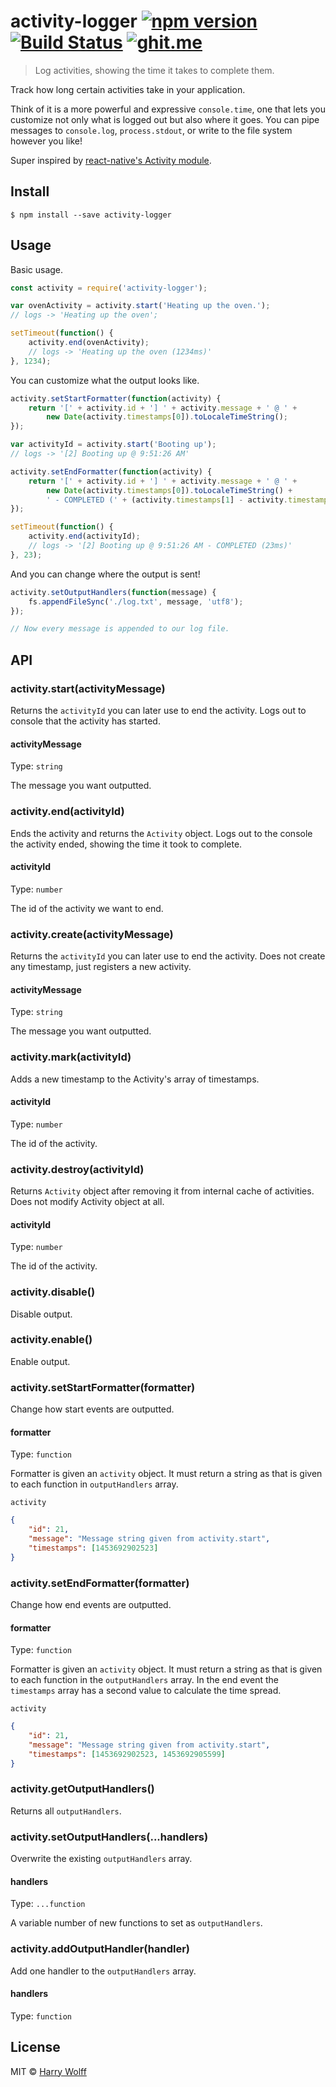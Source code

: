 # activity-logger [![npm version](https://badge.fury.io/js/activity-logger.svg)](http://badge.fury.io/js/activity-logger) [![Build Status](https://travis-ci.org/hswolff/activity-logger.svg?branch=master)](https://travis-ci.org/hswolff/activity-logger) [![ghit.me](https://ghit.me/badge.svg?repo=hswolff/activity-logger)](https://ghit.me/repo/hswolff/activity-logger)


> Log activities, showing the time it takes to complete them.

Track how long certain activities take in your application.

Think of it is a more powerful and expressive `console.time`, one that lets you customize not only what is logged out but also where it goes. You can pipe messages to `console.log`, `process.stdout`, or write to the file system however you like!

Super inspired by [react-native's Activity module](https://github.com/facebook/react-native/blob/master/packager/react-packager/src/Activity/index.js).

## Install

```
$ npm install --save activity-logger
```


## Usage

Basic usage.

```js
const activity = require('activity-logger');

var ovenActivity = activity.start('Heating up the oven.');
// logs -> 'Heating up the oven';

setTimeout(function() {
	activity.end(ovenActivity);
	// logs -> 'Heating up the oven (1234ms)'
}, 1234);
```

You can customize what the output looks like.

```js
activity.setStartFormatter(function(activity) {
	return '[' + activity.id + '] ' + activity.message + ' @ ' +
		new Date(activity.timestamps[0]).toLocaleTimeString();
});

var activityId = activity.start('Booting up');
// logs -> '[2] Booting up @ 9:51:26 AM'

activity.setEndFormatter(function(activity) {
	return '[' + activity.id + '] ' + activity.message + ' @ ' +
		new Date(activity.timestamps[0]).toLocaleTimeString() +
		' - COMPLETED (' + (activity.timestamps[1] - activity.timestamps[0]) + 'ms)';
});

setTimeout(function() {
	activity.end(activityId);
	// logs -> '[2] Booting up @ 9:51:26 AM - COMPLETED (23ms)'
}, 23);
```

And you can change where the output is sent!

```js
activity.setOutputHandlers(function(message) {
	fs.appendFileSync('./log.txt', message, 'utf8');
});

// Now every message is appended to our log file.
```

## API

### activity.start(activityMessage)

Returns the `activityId` you can later use to end the activity. Logs out to console
that the activity has started.

#### activityMessage

Type: `string`

The message you want outputted.


### activity.end(activityId)

Ends the activity and returns the `Activity` object. Logs out to the console the activity ended, showing the time it
took to complete.

#### activityId

Type: `number`

The id of the activity we want to end.


### activity.create(activityMessage)

Returns the `activityId` you can later use to end the activity. Does not create any
timestamp, just registers a new activity.

#### activityMessage

Type: `string`

The message you want outputted.


### activity.mark(activityId)

Adds a new timestamp to the Activity's array of timestamps.

#### activityId

Type: `number`

The id of the activity.


### activity.destroy(activityId)

Returns `Activity` object after removing it from internal cache of activities.
Does not modify Activity object at all.

#### activityId

Type: `number`

The id of the activity.


### activity.disable()

Disable output.

### activity.enable()

Enable output.


### activity.setStartFormatter(formatter)

Change how start events are outputted.

#### formatter

Type: `function`

Formatter is given an `activity` object. It must return a string as that is
given to each function in `outputHandlers` array.

`activity`
```json
{
	"id": 21,
	"message": "Message string given from activity.start",
	"timestamps": [1453692902523]
}
```

### activity.setEndFormatter(formatter)

Change how end events are outputted.

#### formatter

Type: `function`

Formatter is given an `activity` object. It must return a string as that is
given to each function in the `outputHandlers` array. In the end event the `timestamps` array has a second value to calculate the time spread.

`activity`
```json
{
	"id": 21,
	"message": "Message string given from activity.start",
	"timestamps": [1453692902523, 1453692905599]
}
```

### activity.getOutputHandlers()

Returns all `outputHandlers`.

### activity.setOutputHandlers(...handlers)

Overwrite the existing `outputHandlers` array.

#### handlers

Type: `...function`

A variable number of new functions to set as `outputHandlers`.

### activity.addOutputHandler(handler)

Add one handler to the `outputHandlers` array.

#### handlers

Type: `function`


## License

MIT © [Harry Wolff](http://hswolff.com)
